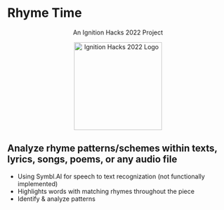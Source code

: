 # Rhyme Time

<p align="center">An Ignition Hacks 2022 Project</p>

<p align="center">
<img justify-content="center" alt="Ignition Hacks 2022 Logo" width="200" src="https://i.imgur.com/AdRiUtu.png"/>
</p>

<h2>Analyze rhyme patterns/schemes within texts, lyrics, songs, poems, or any audio file</h2>

<ul>
  <li>Using Symbl.AI for speech to text recognization (not functionally implemented)</li>
  <li>Highlights words with matching rhymes throughout the piece</li>
  <li>Identify & analyze patterns</li>
</ul>

